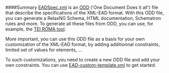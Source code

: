 ####Summary
[EADSpec.xml](https://github.com/ParthenosWP4/standardsLibrary/tree/master/archivalDescription/EAD/odd/EADSpec.xml) is an [ODD](http://www.tei-c.org/Guidelines/Customization/odds.xml) ('One Document Does it all') file that describe the specifications of the XML-EAD format. With this ODD file, you can generate a RelaxNG Schema, HTML documentation, Schematron rules and more.
To generate all these files from ODD, you can use, for example, the [TEI ROMA tool](http://www.tei-c.org/Roma/).

More important, you can use this ODD file as a basis for your own customization of the XML-EAD format, by adding additionnal constraints, limited set of values for elements, ...

To such customizations, you need to create a new ODD file and add your own constraints. You can use [EAD-custom-template.xml](https://github.com/ParthenosWP4/standardsLibrary/tree/master/archivalDescription/EAD/odd/EAD-custom-template.xml) to get started.
